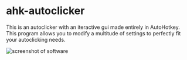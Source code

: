 # ahk-autoclicker
This is an autoclicker with an iteractive gui made entirely in AutoHotkey. This program allows you to modify a multitude of settings to perfectly fit your autoclicking needs.

![screenshot of software](https://imgur.com/DEenL32.png)
